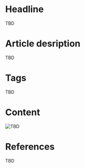 # Headline
TBD

# Article desription 
TBD 

# Tags
TBD

# Content
<img src="./Images/TBD.jpg" alt="TBD" />

# References
TBD
